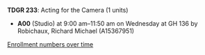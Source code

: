 **TDGR 233**: Acting for the Camera (1 units)

- **A00** (Studio) at 9:00 am–11:50 am on Wednesday at GH 136 by Robichaux, Richard Michael (A15367951)

[Enrollment numbers over time](./TDGR233.tsv)
